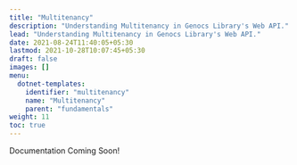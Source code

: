 ```yaml
---
title: "Multitenancy"
description: "Understanding Multitenancy in Genocs Library's Web API."
lead: "Understanding Multitenancy in Genocs Library's Web API."
date: 2021-08-24T11:40:05+05:30
lastmod: 2021-10-28T10:07:45+05:30
draft: false
images: []
menu:
  dotnet-templates:
    identifier: "multitenancy"
    name: "Multitenancy"
    parent: "fundamentals"
weight: 11
toc: true
---
```


Documentation Coming Soon!
